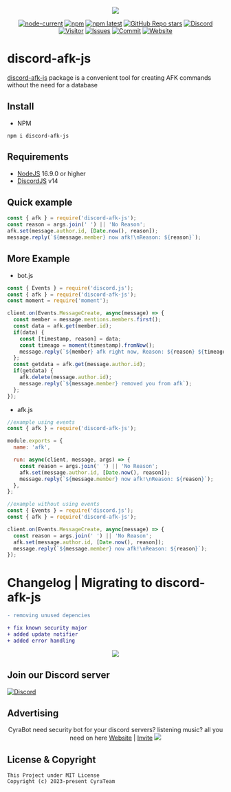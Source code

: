 <div align="center">
  <p>
    <a href="https://www.npmjs.com/package/discord-afk-js" target="_blank" rel="noopener noreferrer"><img src="https://nodei.co/npm/discord-afk-js.png?downloads=true&downloadRank=true&stars=true"></a>
  </p>
  <p>
    <a href="https://nodejs.org/" target="_blank" rel="noopener noreferrer"><img alt="node-current" src="https://img.shields.io/node/v/distube"></a>
    <a href="https://www.npmjs.com/package/discord-afk-js" target="_blank" rel="noopener noreferrer"><img alt="npm" src="https://img.shields.io/npm/dt/discord-afk-js"></a>
    <a href="https://www.npmjs.com/package/discord-afk-js" target="_blank" rel="noopener noreferrer"><img alt="npm latest" src="https://img.shields.io/npm/v/discord-afk-js/latest?color=blue&label=discord-afk-js%40latest&logo=npm"></a>
    <a href="https://github.com/skick1234/CyraTeam/discord-afk-js" target="_blank" rel="noopener noreferrer"><img alt="GitHub Repo stars" src="https://img.shields.io/github/stars/CyraTeam/discord-afk-js"></a>
    <a href="https://discord.gg/qpT2AeYZRN" target="_blank" rel="noopener noreferrer"><img alt="Discord" src="https://img.shields.io/discord/984857299858382908?label=CyraTeam&logo=discord"></a>
    <a href="https://github.com/CyraTeam/discord-afk-js" target="_blank" rel="noopener noreferrer"><img alt="Visitor" src="https://api.visitorbadge.io/api/visitors?path=https%3A%2F%2Fgithub.com%2FCyraTeam%2Fdiscord-afk-js&countColor=%2337d67a&style=flat"></a>
    <a href="https://github.com/CyraTeam/discord-afk-js/issues" target="_blank" rel="noopener noreferrer"><img alt="Issues" src="https://img.shields.io/github/issues/CyraTeam/discord-afk-js"></a>
    <a href="https://github.com/CyraTeam/discord-afk-js" target="_blank" rel="noopener noreferrer"><img alt="Commit" src="https://img.shields.io/github/commit-activity/y/CyraTeam/discord-afk-js?label=Commit%20Activity&logo=github"></a>
    <a href="https://cyrabot.groups.id/" target="_blank" rel="noopener noreferrer"><img alt="Website" src="https://img.shields.io/website?url=https%3A%2F%2Fcyrabot.groups.id%2F"></a>
  </p>
</div>

# discord-afk-js
[discord-afk-js](https://github.com/CyraTeam/discord-afk-js) package is a convenient tool for creating AFK commands without the need for a database

## Install
- NPM
```
npm i discord-afk-js
```

## Requirements
- [NodeJS](https://nodejs.org) 16.9.0 or higher
- [DiscordJS](https://discord.js.org) v14

## Quick example
```js
const { afk } = require('discord-afk-js');
const reason = args.join(' ') || 'No Reason';
afk.set(message.author.id, [Date.now(), reason]);
message.reply(`${message.member} now afk!\nReason: ${reason}`);
```

## More Example
- bot.js
```js
const { Events } = require('discord.js');
const { afk } = require('discord-afk-js');
const moment = require('moment');

client.on(Events.MessageCreate, async(message) => {
  const member = message.mentions.members.first();
  const data = afk.get(member.id);
  if(data) {
    const [timestamp, reason] = data;
    const timeago = moment(timestamp).fromNow();
    message.reply(`${member} afk right now, Reason: ${reason} ${timeago}`)
  };
  const getdata = afk.get(message.author.id);
  if(getdata) {
    afk.delete(message.author.id);
    message.reply(`${message.member} removed you from afk`);
  };
});
```
- afk.js
```js
//example using events
const { afk } = require('discord-afk-js');

module.exports = {
  name: 'afk',

  run: async(client, message, args) => {
    const reason = args.join(' ') || 'No Reason';
    afk.set(message.author.id, [Date.now(), reason]);
    message.reply(`${message.member} now afk!\nReason: ${reason}`);
  },
};

//example without using events
const { Events } = require('discord.js');
const { afk } = require('discord-afk-js');

client.on(Events.MessageCreate, async(message) => {
  const reason = args.join(' ') || 'No Reason';
  afk.set(message.author.id, [Date.now(), reason]);
  message.reply(`${message.member} now afk!\nReason: ${reason}`);
});
```

# Changelog | Migrating to discord-afk-js

```diff
- removing unused depencies

+ fix known security major
+ added update notifier
+ added error handling
```
<div align="center"><img src="https://cdn.discordapp.com/attachments/1038704467828281346/1164099747913666601/update_notifier.png?ex=6541fb5f&is=652f865f&hm=6e478ba02b149d1f35725f80340d9b28eb2cdeb0e7e5632cdfe081c583f6b473&"></img></div>

## Join our Discord server
  <a href="https://discord.gg/qpT2AeYZRN" target="_blank" rel="noopener noreferrer"><img alt="Discord" src="https://img.shields.io/discord/984857299858382908?label=CyraTeam&logo=discord"></a>

## Advertising
<div align="center">
  <p>
  <a>CyraBot</a>
  <a>need security bot for your discord servers? listening music?</a>
  <a>all you need on here</a>
  <a href="https://www.cyrabot.my.id/">Website</a> | <a href="https://www.cyrabot.my.id/invite/">Invite</a>
  <img src="https://cdn.discordapp.com/attachments/1038704467828281346/1090882515205619792/cyrabot.gif"></img>
</div>

## License & Copyright
```
This Project under MIT License
Copyright (c) 2023-present CyraTeam
```
